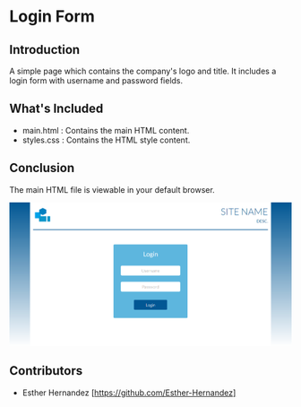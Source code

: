 # Login Form

## Introduction

A simple page which contains the company's logo and title. It includes a login form with username and password fields.

## What's Included

- main.html : Contains the main HTML content.
- styles.css : Contains the HTML style content.
  
## Conclusion

The main HTML file is viewable in your default browser.

![alt text](https://github.com/Esther-Hernandez/login-form/blob/master/login-form.png "Login Form Preview")

## Contributors

  * Esther Hernandez [https://github.com/Esther-Hernandez]

